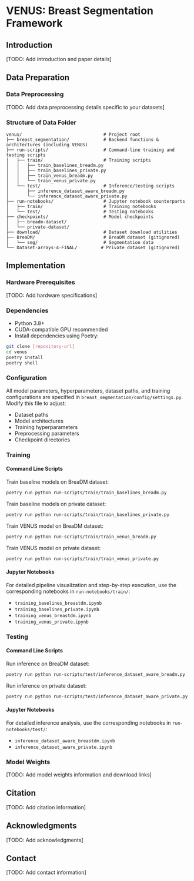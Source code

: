 # VENUS: Breast Segmentation Framework

## Introduction

[TODO: Add introduction and paper details]

## Data Preparation

### Data Preprocessing

[TODO: Add data preprocessing details specific to your datasets]

### Structure of Data Folder

```
venus/                               # Project root
├── breast_segmentation/             # Backend functions & architectures (including VENUS)
├── run-scripts/                     # Command-line training and testing scripts
│   ├── train/                       # Training scripts
│   │   ├── train_baselines_breadm.py
│   │   ├── train_baselines_private.py
│   │   ├── train_venus_breadm.py
│   │   └── train_venus_private.py
│   └── test/                        # Inference/testing scripts
│       ├── inference_dataset_aware_breadm.py
│       └── inference_dataset_aware_private.py
├── run-notebooks/                   # Jupyter notebook counterparts
│   ├── train/                       # Training notebooks
│   └── test/                        # Testing notebooks
├── checkpoints/                     # Model checkpoints
│   ├── breadm-dataset/
│   └── private-dataset/
├── download/                        # Dataset download utilities
├── BreaDM/                          # BreaDM dataset (gitignored)
│   └── seg/                         # Segmentation data
└── Dataset-arrays-4-FINAL/         # Private dataset (gitignored)
```

## Implementation

### Hardware Prerequisites

[TODO: Add hardware specifications]

### Dependencies

- Python 3.8+
- CUDA-compatible GPU recommended
- Install dependencies using Poetry:

```bash
git clone [repository-url]
cd venus
poetry install
poetry shell
```

### Configuration

All model parameters, hyperparameters, dataset paths, and training configurations are specified in `breast_segmentation/config/settings.py`. Modify this file to adjust:

- Dataset paths
- Model architectures
- Training hyperparameters
- Preprocessing parameters
- Checkpoint directories

### Training

#### Command Line Scripts

Train baseline models on BreaDM dataset:
```bash
poetry run python run-scripts/train/train_baselines_breadm.py
```

Train baseline models on private dataset:
```bash
poetry run python run-scripts/train/train_baselines_private.py
```

Train VENUS model on BreaDM dataset:
```bash
poetry run python run-scripts/train/train_venus_breadm.py
```

Train VENUS model on private dataset:
```bash
poetry run python run-scripts/train/train_venus_private.py
```

#### Jupyter Notebooks

For detailed pipeline visualization and step-by-step execution, use the corresponding notebooks in `run-notebooks/train/`:

- `training_baselines_breastdm.ipynb`
- `training_baselines_private.ipynb`
- `training_venus_breastdm.ipynb`
- `training_venus_private.ipynb`

### Testing

#### Command Line Scripts

Run inference on BreaDM dataset:
```bash
poetry run python run-scripts/test/inference_dataset_aware_breadm.py
```

Run inference on private dataset:
```bash
poetry run python run-scripts/test/inference_dataset_aware_private.py
```

#### Jupyter Notebooks

For detailed inference analysis, use the corresponding notebooks in `run-notebooks/test/`:

- `inference_dataset_aware_breastdm.ipynb`
- `inference_dataset_aware_private.ipynb`

### Model Weights

[TODO: Add model weights information and download links]

## Citation

[TODO: Add citation information]

## Acknowledgments

[TODO: Add acknowledgments]

## Contact

[TODO: Add contact information]

